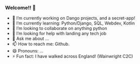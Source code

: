 ### Welcome!! 👋

<!--
**Gleaminggorillas/Gleaminggorillas** is a ✨ _special_ ✨ repository because its `README.md` (this file) appears on your GitHub profile.

Here are some ideas to get you started:
--> 

- 🔭 I’m currently working on Dango projects, and a secret-app!
- 🌱 I’m currently learning: Python/Django, SQL, Webdev, Kotlin
- 👯 I’m looking to collaborate on anything python
- 🤔 I’m looking for help with landing any tech job
- 💬 Ask me about ...
- 📫 How to reach me: Github.
- 😄 Pronouns: ...
- ⚡ Fun fact: I have walked across England! (Wainwright C2C)

